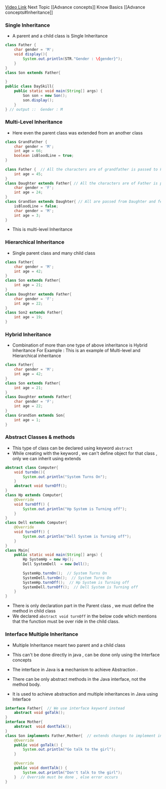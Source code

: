 [Video Link](https://youtu.be/nqB3qAtDLKU?si=5KQBTnZyyH-5O4vZ&t=5599)
Next Topic [[Advance concepts]]
Know Basics [[Advance concepts#Inheritance]]

### Single Inheritance

- A parent and a child class is Single Inheritance
```Java
class Father {  
    char gender = 'M';  
    void display(){  
        System.out.println(STR."Gender : \{gender}");  
    }  
}  
class Son extends Father{  
      
}  
public class DaySkill{  
    public static void main(String[] args) {  
        Son son = new Son();  
        son.display();  
    }  
} // output ::  Gender : M
```

### Multi-Level Inheritance

- Here even the parent class was extended from an another class
``` Java
class GrandFather {  
    char gender = 'M';  
    int age = 66;
    boolean isBloodLine = true;  
}  
  
class Father {  // All the characters are of grandfather is passed to Father
    int age = 45;  
}  
class Daughter extends Father{ // All the characters are of Father is passed to Daughter
    char gender = 'F';  
    int age = 24;  
}  
class GrandSon extends Daughter{ // All are passed from Daughter and few were changed
	isBloodLine = false;
    char gender = 'M';  
    int age = 3;  
}
```
- This is multi-level Inheritance

### Hierarchical Inheritance

- Single parent class and many child class
```Java
class Father{  
    char gender = 'M';  
    int age = 42;  
}  
class Son extends Father{  
    int age = 21;  
}  
class Daughter extends Father{  
    char gender = 'F';  
    int age = 22;  
}  
class Son2 extends Father{  
    int age = 19;  
}
```

### Hybrid Inheritance
- Combination of more than one type of above inheritance is Hybrid Inheritance
For Example : This is an example of Multi-level and Hierarchical inheritance
```Java
class Father{  
    char gender = 'M';  
    int age = 42;  
}  
class Son extends Father{  
    int age = 21;  
}  
class Daughter extends Father{  
    char gender = 'F';  
    int age = 22;  
}  
class GrandSon extends Son{  
    int age = 1;  
}
```

### Abstract Classes & methods
- This type of class can be declared using keyword ``abstract``
- While creating with the keyword , we can't define object for that class , only we can inherit using extends
```Java
abstract class Computer{  
    void turnOn(){  
        System.out.println("System Turns On");  
    }  
    abstract void turnOff();  
}  
class Hp extends Computer{  
    @Override  
    void turnOff() {  
        System.out.println("Hp System is Turning off");  
    }  
}  
class Dell extends Computer{  
    @Override  
    void turnOff() {  
        System.out.println("Dell System is Turning off");  
    }  
}  
class Main{  
    public static void main(String[] args) {  
        Hp SystemHp = new Hp();  
        Dell SystemDell  = new Dell();  
        
        SystemHp.turnOn();  // System Turns On
        SystemDell.turnOn();  // System Turns On
        SystemHp.turnOff();  // Hp System is Turning off
        SystemDell.turnOff();  // Dell System is Turning off
    }  
}
```
- There is only declaration part in the Parent class , we must define the method in child class
- We declared ``abstract void turnOff`` in the below code which mentions that the function must be over ride in the child class.
### Interface Multiple Inheritance

- Multiple Inheritance meant two parent and a child class
- This can't be done directly in java , can be done only using the Interface concepts

- The interface in Java is __a__ mechanism to achieve Abstraction .
- There can be only abstract methods in the Java interface, not the method body. 
- It is used to achieve abstraction and multiple inheritances in Java using Interface

```Java
interface Father{  // We use interface keyword instead 
    abstract void goTalk();  
}  
interface Mother{  
    abstract  void dontTalk();  
}  
class Son implements Father,Mother{  // extends changes to implement in interface 
    @Override  
    public void goTalk() {  
        System.out.println("Go talk to the girl");  
    }  
  
    @Override  
    public void dontTalk() {  
        System.out.println("Don't talk to the girl");  
    }  // Override must be done , else error occurs 
}
```
